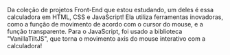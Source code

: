 Da coleção de projetos Front-End que estou estudando, um deles é essa calculadora em HTML, CSS e JavaScript!
Ela utiliza ferramentas inovadoras, como a função de movimento de acordo com o cursor do mouse, e a função transparente.
Para o JavaScript, foi usado a biblioteca "VanillaTiltJS", que torna o movimento axis do mouse interativo com a calculadora!
